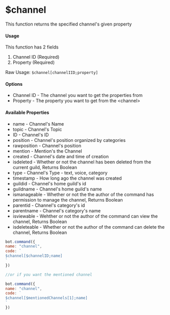 # $channel

This function returns the specified channel's given property

#### Usage

This function has 2 fields

1. Channel ID \(Required\)
2. Property \(Required\)

Raw Usage: `$channel[channelIID;property]`

#### Options

* Channel ID - The channel you want to get the properties from
* Property - The property you want to get from the &lt;channel&gt;

#### Available Properties

* name - Channel's Name
* topic - Channel's Topic
* ID - Channel's ID
* position - Channel's position organized by categories
* rawposition - Channel's position
* mention - Mention's the Channel
* created - Channel's date and time of creation
* isdeleted - Whether or not the channel has been deleted from the current guild, Returns Boolean
* type - Channel's Type - text, voice, category
* timestamp - How long ago the channel was created
* guildid - Channel's home guild's id
* guildname - Channel's home guild's name
* ismanageable - Whether or not the the author of the command has permission to manage the channel, Returns Boolean
* parentid - Channel's category's id
* parentname - Channel's category's name
* isviewable - Wehther or not the author of the command can view the channel, Returns Boolean
* isdeleteable - Whether or not the author of the command can delete the channel, Returns Boolean

```javascript
bot.command({
name: "channel",
code: `
$channel[$channelID;name]
`
})

//or if you want the mentioned channel

bot.command({
name: "channel",
code: `
$channel[$mentionedChannels[1];name]
`
})
```

